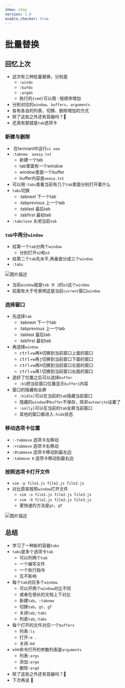 ```yaml
---
show: step
version: 1.0
enable_checker: true
---
```


# 批量替换

## 回忆上次

- 这次有三种批量替换，分别是
	- `:windo`
	- `:bufdo`
	- `:argdo`
	- 执行的`{cmd}`可以用`｜`按顺序增加
- 分别对应的`window`、`buffers`、`arguments`
- 各有各自的列表、切换、删除增加的方式
- 除了这些之外还有容器吗？🤔
- 还真有那就是`tab`选项卡

### 新建与删除

-  在termianl中运行`vi ooo`
- `:tabnew  oeasy.txt`
	- 新建一个tab
	- tab里面有一个window
	- window里面一个buffer
	- buffer内容是`oeasy.txt`
- 可以用`:tabs`查看当前有几个`tab`里面分别打开着什么
- `tabs`切换
	- :tabnext            下一个tab
    - :tabprevious        上一个tab
	- :tablast            最后tab
	- :tabfirst           最初tab
- `:tabclose` 关闭当前`tab`

### `tab`中再分`window`

- 给第一个`tab`分两个`window`
	- 分别打开`o2`和`o3`
- 给第二个`tab`先水平,再垂直分成三个`window`
- `:tabs`


![图片描述](https://doc.shiyanlou.com/courses/uid1190679-20210206-1612590571046)

- 当前`window`就是`tab 页 1`的`o3`这个`window`
- 前面有大于号表明这是当前`current`窗口`window`

### 选择窗口

- 先选择`tab`
	- :tabnext            下一个tab
    - :tabprevious        上一个tab
	- :tablast            最后tab
	- :tabfirst           最初tab
- 再选择`window`
	- <kbd>ctrl</kbd>+<kbd>w</kbd>再<kbd>k</kbd>切换到当前窗口上面的窗口
	- <kbd>ctrl</kbd>+<kbd>w</kbd>再<kbd>j</kbd>切换到当前窗口下面的窗口
	- <kbd>ctrl</kbd>+<kbd>w</kbd>再<kbd>h</kbd>切换到当前窗口左面的窗口
	- <kbd>ctrl</kbd>+<kbd>w</kbd>再<kbd>l</kbd>切换到当前窗口右面的窗口
- 选好了位置之后可以选择`buffer`
	- `:b1`把当前窗口位置显示`buffer1`内容 
- 窗口的隐藏和全屏
	- `:hid[e]`可以在当前的`tab`隐藏当前窗口
	- 隐藏的`window`中`buffer`不保存，除非`autowrite`设置了
	- `:on[ly]`可以在当前的`tab`全屏当前窗口
	- 其他的窗口都进入`:hide`状态

### 移动选项卡位置

-  `:-tabmove`   选项卡左移动
-  `:+tabmove`   选项卡右移动
-  `:0tabmove`   选项卡移动到最左边
-  `:tabmove 0`  选项卡移动到最右边

### 按照选项卡打开文件

- `vim -p file1.js file2.js file3.js`
- 对比原来按照`window`打开文件
	- `vim -o file1.js file2.js file3.js`
	- `vim -O file1.js file2.js file3.js`
	- 更快速的方法是`gt`、`gT`

![图片描述](https://doc.shiyanlou.com/courses/uid1190679-20210207-1612672945587)

## 总结
- 学习了一种新的容器`tabs`
- `tabs`是多个选项卡`tab`
	- 可以列两个`tab`
	- 一个编写文件
	- 一个执行指令
	- 互不影响
- 每个`tab`对应多个`window`
	- 可以开两个`window`对比不同
	- 或者在很长的文档上下对比
	- 新建`tab`，`:tabnew`
	- 切换`tab`，`gt`、`gT`
	- 关闭`tab`,`:tabc`
	- 列表`tab`,`:tabs`
- 每个打开的文件对应一个`buffers`
	- 列表`:ls`
	- 打开`:e .`
	- 关闭`:bd`
- vim命令打开的参数列表是`arguments`
	- 列表`:args`
	- 添加`:arga`
	- 删除`:argd`
- 除了这些之外还有容器吗？🤔
- 下次再说 👋






